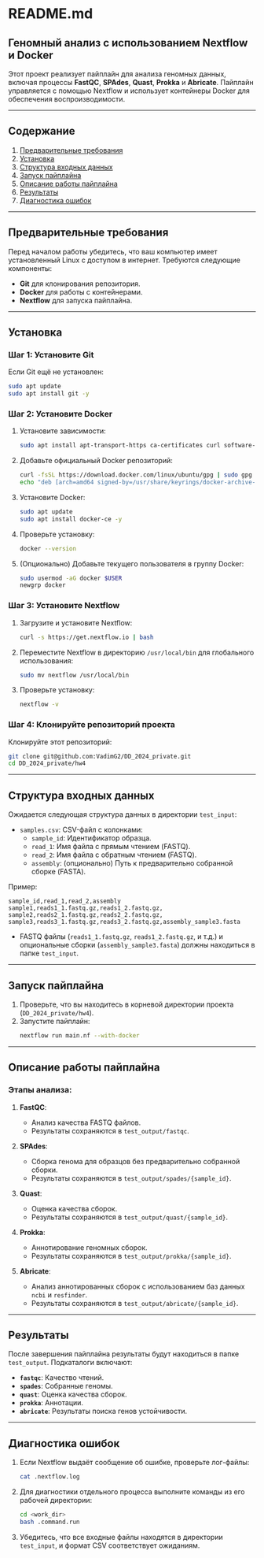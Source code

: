 # README.md

## Геномный анализ с использованием Nextflow и Docker

Этот проект реализует пайплайн для анализа геномных данных, включая процессы **FastQC**, **SPAdes**, **Quast**, **Prokka** и **Abricate**. Пайплайн управляется с помощью Nextflow и использует контейнеры Docker для обеспечения воспроизводимости.

---

## Содержание

1. [Предварительные требования](#предварительные-требования)
2. [Установка](#установка)
3. [Структура входных данных](#структура-входных-данных)
4. [Запуск пайплайна](#запуск-пайплайна)
5. [Описание работы пайплайна](#описание-работы-пайплайна)
6. [Результаты](#результаты)
7. [Диагностика ошибок](#диагностика-ошибок)

---

## Предварительные требования

Перед началом работы убедитесь, что ваш компьютер имеет установленный Linux с доступом в интернет. Требуются следующие компоненты:

- **Git** для клонирования репозитория.
- **Docker** для работы с контейнерами.
- **Nextflow** для запуска пайплайна.

---

## Установка

### Шаг 1: Установите Git
Если Git ещё не установлен:
```bash
sudo apt update
sudo apt install git -y
```

### Шаг 2: Установите Docker
1. Установите зависимости:
   ```bash
   sudo apt install apt-transport-https ca-certificates curl software-properties-common -y
   ```
2. Добавьте официальный Docker репозиторий:
   ```bash
   curl -fsSL https://download.docker.com/linux/ubuntu/gpg | sudo gpg --dearmor -o /usr/share/keyrings/docker-archive-keyring.gpg
   echo "deb [arch=amd64 signed-by=/usr/share/keyrings/docker-archive-keyring.gpg] https://download.docker.com/linux/ubuntu $(lsb_release -cs) stable" | sudo tee /etc/apt/sources.list.d/docker.list > /dev/null
   ```
3. Установите Docker:
   ```bash
   sudo apt update
   sudo apt install docker-ce -y
   ```

4. Проверьте установку:
   ```bash
   docker --version
   ```

5. (Опционально) Добавьте текущего пользователя в группу Docker:
   ```bash
   sudo usermod -aG docker $USER
   newgrp docker
   ```

### Шаг 3: Установите Nextflow
1. Загрузите и установите Nextflow:
   ```bash
   curl -s https://get.nextflow.io | bash
   ```

2. Переместите Nextflow в директорию `/usr/local/bin` для глобального использования:
   ```bash
   sudo mv nextflow /usr/local/bin
   ```

3. Проверьте установку:
   ```bash
   nextflow -v
   ```

### Шаг 4: Клонируйте репозиторий проекта
Клонируйте этот репозиторий:
```bash
git clone git@github.com:VadimG2/DD_2024_private.git
cd DD_2024_private/hw4
```

---

## Структура входных данных

Ожидается следующая структура данных в директории `test_input`:

- `samples.csv`: CSV-файл с колонками:
  - `sample_id`: Идентификатор образца.
  - `read_1`: Имя файла с прямым чтением (FASTQ).
  - `read_2`: Имя файла с обратным чтением (FASTQ).
  - `assembly`: (опционально) Путь к предварительно собранной сборке (FASTA).
  
Пример:
```csv
sample_id,read_1,read_2,assembly
sample1,reads1_1.fastq.gz,reads1_2.fastq.gz,
sample2,reads2_1.fastq.gz,reads2_2.fastq.gz,
sample3,reads3_1.fastq.gz,reads3_2.fastq.gz,assembly_sample3.fasta
```

- FASTQ файлы (`reads1_1.fastq.gz`, `reads1_2.fastq.gz`, и т.д.) и опциональные сборки (`assembly_sample3.fasta`) должны находиться в папке `test_input`.

---

## Запуск пайплайна

1. Проверьте, что вы находитесь в корневой директории проекта (`DD_2024_private/hw4`).
2. Запустите пайплайн:
   ```bash
   nextflow run main.nf --with-docker
   ```

---

## Описание работы пайплайна

### Этапы анализа:

1. **FastQC**:
   - Анализ качества FASTQ файлов.
   - Результаты сохраняются в `test_output/fastqc`.

2. **SPAdes**:
   - Сборка генома для образцов без предварительно собранной сборки.
   - Результаты сохраняются в `test_output/spades/{sample_id}`.

3. **Quast**:
   - Оценка качества сборок.
   - Результаты сохраняются в `test_output/quast/{sample_id}`.

4. **Prokka**:
   - Аннотирование геномных сборок.
   - Результаты сохраняются в `test_output/prokka/{sample_id}`.

5. **Abricate**:
   - Анализ аннотированных сборок с использованием баз данных `ncbi` и `resfinder`.
   - Результаты сохраняются в `test_output/abricate/{sample_id}`.

---

## Результаты

После завершения пайплайна результаты будут находиться в папке `test_output`. Подкаталоги включают:

- **`fastqc`**: Качество чтений.
- **`spades`**: Собранные геномы.
- **`quast`**: Оценка качества сборок.
- **`prokka`**: Аннотации.
- **`abricate`**: Результаты поиска генов устойчивости.

---

## Диагностика ошибок

1. Если Nextflow выдаёт сообщение об ошибке, проверьте лог-файлы:
   ```bash
   cat .nextflow.log
   ```

2. Для диагностики отдельного процесса выполните команды из его рабочей директории:
   ```bash
   cd <work_dir>
   bash .command.run
   ```

3. Убедитесь, что все входные файлы находятся в директории `test_input`, и формат CSV соответствует ожиданиям.


